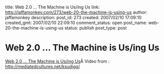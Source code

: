 title: Web 2.0 ... The Machine is Us/ing Us
link: http://jaffamonkey.com/273/web-20-the-machine-is-using-us
author: jaffamonkey
description: 
post_id: 273
created: 2007/02/10 17:09:10
created_gmt: 2007/02/10 22:09:10
comment_status: open
post_name: web-20-the-machine-is-using-us
status: publish
post_type: post

# Web 2.0 ... The Machine is Us/ing Us

[Web 2.0 ... The Machine is Us/ing Us](http://www.youtube.com/watch?v=6gmP4nk0EOE)Â Video from : <http://mediatedcultures.net/ksudigg/>